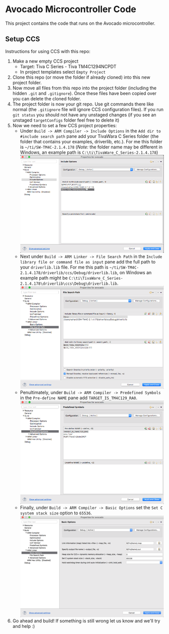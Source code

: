 # Avocado Microcontroller Code

This project contains the code that runs on the Avocado microcontroller.

## Setup CCS

Instructions for using CCS with this repo:

1. Make a new empty CCS project
    - Target: Tiva C Series - Tiva TM4C1294NCPDT
    - In project templates select `Empty Project`
2. Clone this repo (or move the folder if already cloned) into this new project folder.
3. Now move all files from this repo into the project folder (including the hidden `.git` and `.gitignore`). Once these files have been copied over you can delete the cloned folder.
4. The project folder is now your git repo. Use git commands there like normal (the `.gitignore` file will ignore CCS configuration files). If you run `git status` you should not have any unstaged changes (if you see an unstaged `targetConfigs` folder feel free to delete it)
5. Now we need to set a few CCS project properties:
    - Under `Build -> ARM Compiler -> Include Options` in the `Add dir to #include search path` pane add your TivaWara C Series folder (the folder that contains your examples, driverlib, etc.). For me this folder is `~/ti/SW-TM4C-2.1.4.178` (*Note:* the folder name may be different in Windows, an example path is `C:\ti\TivaWare_C_Series-2.1.4.178`)
      ![Include Options](https://raw.githubusercontent.com/Avocado-Actuator/embedded/assets/images/include_options.png)
    - Next under `Build -> ARM Linker -> File Search Path` in the `Include library file or command file as input` pane add the full path to your `driverlib.lib` file. For me this path is `~/ti/SW-TM4C-2.1.4.178/driverlib/ccs/Debug/driverlib.lib`, on Windows an example path might be `C:\ti\TivaWare_C_Series-2.1.4.178\driverlib\ccs\Debug\driverlib.lib`.
      ![File Search Path](https://raw.githubusercontent.com/Avocado-Actuator/embedded/assets/images/file_search_path.png)
    - Penultimately, under `Build -> ARM Compiler -> Predefined Symbols` in the `Pre-define NAME` pane add `TARGET_IS_TM4C129_RA0`.
      ![Predefined Symbols](https://raw.githubusercontent.com/Avocado-Actuator/embedded/assets/images/predefined_symbols.png)
    - Finally, under `Build -> ARM Compiler -> Basic Options` set the `Set C system stack size` option to `65536`.
      ![Stack Size](https://raw.githubusercontent.com/Avocado-Actuator/embedded/assets/images/stack_size.png)
6. Go ahead and build! If something is still wrong let us know and we'll try and help :)

